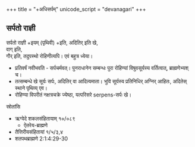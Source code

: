 +++
title = "+अधिसर्पम्"
unicode_script = "devanagari"
+++
## सर्पतो राज्ञी
सर्पतो राज्ञी +इयम् (पृथिवी) +इति, अदितिर् इति खे,  
वाग् इति,  
गौर् इति, तदुपस्थो रोहिणीत्यपि। एवं बहुत्र ध्येया। 

- प्रतिवर्षं नवीभवति - सर्पचर्मवत्। पुनराधानेन सम्बन्धः पुरा रोहिण्यां विषुवसूर्यस्य वर्तित्वात्, ब्राह्मणेभ्यश् च।
- तत्सम्बन्धे खे सूर्यः सर्पः, अदितिर् वा आदित्यमाता। भुवि सूर्यस्य प्रतिनिधिर् अग्निर् आहितः, अदितेस् स्थाने पृथिव्य् एव।  
- रोहिण्या विपरीतं नक्षत्रचक्रे ज्येष्ठा, यत्परिसरे serpens-सर्पः खे।

स्रोतांसि

- ऋग्वेदे शकलसंहितायाम् १०/०८९ 
  - ऐतरेय-ब्राह्मणे
- तैत्तिरीयसंहितायां १/५/३,४
- शतपथब्राह्मणे 2:1:4:29-30
